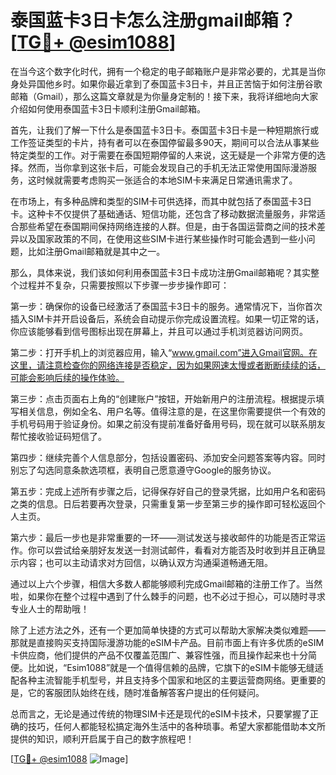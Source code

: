 # 泰国蓝卡3日卡怎么注册gmail邮箱？[[TG💪+ @esim1088](https://t.me/s/esim1088)]

在当今这个数字化时代，拥有一个稳定的电子邮箱账户是非常必要的，尤其是当你身处异国他乡时。如果你最近拿到了泰国蓝卡3日卡，并且正苦恼于如何注册谷歌邮箱（Gmail），那么这篇文章就是为你量身定制的！接下来，我将详细地向大家介绍如何使用泰国蓝卡3日卡顺利注册Gmail邮箱。

首先，让我们了解一下什么是泰国蓝卡3日卡。泰国蓝卡3日卡是一种短期旅行或工作签证类型的卡片，持有者可以在泰国停留最多90天，期间可以合法从事某些特定类型的工作。对于需要在泰国短期停留的人来说，这无疑是一个非常方便的选择。然而，当你拿到这张卡后，可能会发现自己的手机无法正常使用国际漫游服务，这时候就需要考虑购买一张适合的本地SIM卡来满足日常通讯需求了。

在市场上，有多种品牌和类型的SIM卡可供选择，而其中就包括了泰国蓝卡3日卡。这种卡不仅提供了基础通话、短信功能，还包含了移动数据流量服务，非常适合那些希望在泰国期间保持网络连接的人群。但是，由于各国运营商之间的技术差异以及国家政策的不同，在使用这些SIM卡进行某些操作时可能会遇到一些小问题，比如注册Gmail邮箱就是其中之一。

那么，具体来说，我们该如何利用泰国蓝卡3日卡成功注册Gmail邮箱呢？其实整个过程并不复杂，只需要按照以下步骤一步步操作即可：

第一步：确保你的设备已经激活了泰国蓝卡3日卡的服务。通常情况下，当你首次插入SIM卡并开启设备后，系统会自动提示你完成设置流程。如果一切正常的话，你应该能够看到信号图标出现在屏幕上，并且可以通过手机浏览器访问网页。

第二步：打开手机上的浏览器应用，输入“www.gmail.com”进入Gmail官网。在这里，请注意检查你的网络连接是否稳定，因为如果网速太慢或者断断续续的话，可能会影响后续的操作体验。

第三步：点击页面右上角的“创建账户”按钮，开始新用户的注册流程。根据提示填写相关信息，例如全名、用户名等。值得注意的是，在这里你需要提供一个有效的手机号码用于验证身份。如果之前没有提前准备好备用号码，现在就可以联系朋友帮忙接收验证码短信了。

第四步：继续完善个人信息部分，包括设置密码、添加安全问题答案等内容。同时别忘了勾选同意条款选项框，表明自己愿意遵守Google的服务协议。

第五步：完成上述所有步骤之后，记得保存好自己的登录凭据，比如用户名和密码之类的信息。日后若要再次登录，只需重复第一步至第三步的操作即可轻松返回个人主页。

第六步：最后一步也是非常重要的一环——测试发送与接收邮件的功能是否正常运作。你可以尝试给亲朋好友发送一封测试邮件，看看对方能否及时收到并且正确显示内容；也可以主动请求对方回信，以确认双方沟通渠道畅通无阻。

通过以上六个步骤，相信大多数人都能够顺利完成Gmail邮箱的注册工作了。当然啦，如果你在整个过程中遇到了什么棘手的问题，也不必过于担心，可以随时寻求专业人士的帮助哦！

除了上述方法之外，还有一个更加简单快捷的方式可以帮助大家解决类似难题——那就是直接购买支持国际漫游功能的eSIM卡产品。目前市面上有许多优质的eSIM卡供应商，他们提供的产品不仅覆盖范围广、兼容性强，而且操作起来也十分简便。比如说，“Esim1088”就是一个值得信赖的品牌，它旗下的eSIM卡能够无缝适配各种主流智能手机型号，并且支持多个国家和地区的主要运营商网络。更重要的是，它的客服团队始终在线，随时准备解答客户提出的任何疑问。

总而言之，无论是通过传统的物理SIM卡还是现代的eSIM卡技术，只要掌握了正确的技巧，任何人都能轻松搞定海外生活中的各种琐事。希望大家都能借助本文所提供的知识，顺利开启属于自己的数字旅程吧！

[[TG💪+ @esim1088](https://t.me/s/esim1088) ![Image](https://i.postimg.cc/4NQfJmqS/Snipaste-2025-05-13-00-14-12.png)]
